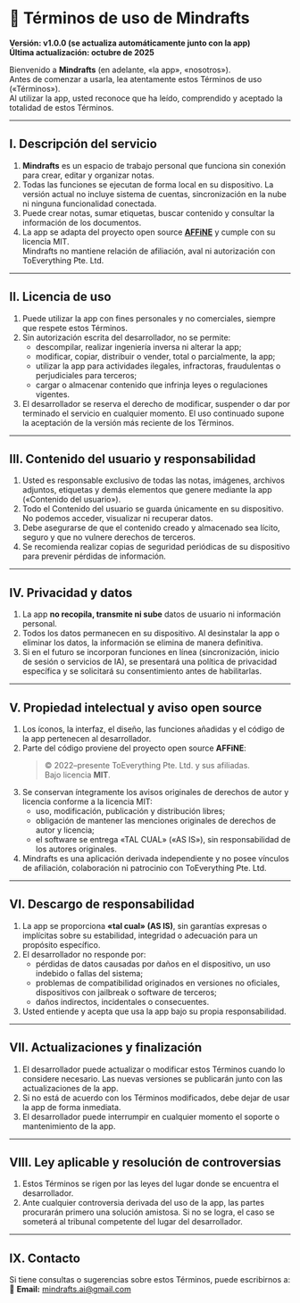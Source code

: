 # 📝 Términos de uso de Mindrafts

**Versión: v1.0.0 (se actualiza automáticamente junto con la app)**  
**Última actualización: octubre de 2025**

Bienvenido a **Mindrafts** (en adelante, «la app», «nosotros»).  
Antes de comenzar a usarla, lea atentamente estos Términos de uso («Términos»).  
Al utilizar la app, usted reconoce que ha leído, comprendido y aceptado la totalidad de estos Términos.

---

## I. Descripción del servicio

1. **Mindrafts** es un espacio de trabajo personal que funciona sin conexión para crear, editar y organizar notas.
2. Todas las funciones se ejecutan de forma local en su dispositivo. La versión actual no incluye sistema de cuentas, sincronización en la nube ni ninguna funcionalidad conectada.
3. Puede crear notas, sumar etiquetas, buscar contenido y consultar la información de los documentos.
4. La app se adapta del proyecto open source [**AFFiNE**](https://github.com/toeverything/AFFiNE) y cumple con su licencia MIT.  
   Mindrafts no mantiene relación de afiliación, aval ni autorización con ToEverything Pte. Ltd.

---

## II. Licencia de uso

1. Puede utilizar la app con fines personales y no comerciales, siempre que respete estos Términos.
2. Sin autorización escrita del desarrollador, no se permite:
   - descompilar, realizar ingeniería inversa ni alterar la app;
   - modificar, copiar, distribuir o vender, total o parcialmente, la app;
   - utilizar la app para actividades ilegales, infractoras, fraudulentas o perjudiciales para terceros;
   - cargar o almacenar contenido que infrinja leyes o regulaciones vigentes.
3. El desarrollador se reserva el derecho de modificar, suspender o dar por terminado el servicio en cualquier momento. El uso continuado supone la aceptación de la versión más reciente de los Términos.

---

## III. Contenido del usuario y responsabilidad

1. Usted es responsable exclusivo de todas las notas, imágenes, archivos adjuntos, etiquetas y demás elementos que genere mediante la app («Contenido del usuario»).
2. Todo el Contenido del usuario se guarda únicamente en su dispositivo. No podemos acceder, visualizar ni recuperar datos.
3. Debe asegurarse de que el contenido creado y almacenado sea lícito, seguro y que no vulnere derechos de terceros.
4. Se recomienda realizar copias de seguridad periódicas de su dispositivo para prevenir pérdidas de información.

---

## IV. Privacidad y datos

1. La app **no recopila, transmite ni sube** datos de usuario ni información personal.
2. Todos los datos permanecen en su dispositivo. Al desinstalar la app o eliminar los datos, la información se elimina de manera definitiva.
3. Si en el futuro se incorporan funciones en línea (sincronización, inicio de sesión o servicios de IA), se presentará una política de privacidad específica y se solicitará su consentimiento antes de habilitarlas.

---

## V. Propiedad intelectual y aviso open source

1. Los íconos, la interfaz, el diseño, las funciones añadidas y el código de la app pertenecen al desarrollador.
2. Parte del código proviene del proyecto open source **AFFiNE**:
   > © 2022–presente ToEverything Pte. Ltd. y sus afiliadas.  
   > Bajo licencia **MIT**.
3. Se conservan íntegramente los avisos originales de derechos de autor y licencia conforme a la licencia MIT:
   - uso, modificación, publicación y distribución libres;
   - obligación de mantener las menciones originales de derechos de autor y licencia;
   - el software se entrega «TAL CUAL» («AS IS»), sin responsabilidad de los autores originales.
4. Mindrafts es una aplicación derivada independiente y no posee vínculos de afiliación, colaboración ni patrocinio con ToEverything Pte. Ltd.

---

## VI. Descargo de responsabilidad

1. La app se proporciona **«tal cual» (AS IS)**, sin garantías expresas o implícitas sobre su estabilidad, integridad o adecuación para un propósito específico.
2. El desarrollador no responde por:
   - pérdidas de datos causadas por daños en el dispositivo, un uso indebido o fallas del sistema;
   - problemas de compatibilidad originados en versiones no oficiales, dispositivos con jailbreak o software de terceros;
   - daños indirectos, incidentales o consecuentes.
3. Usted entiende y acepta que usa la app bajo su propia responsabilidad.

---

## VII. Actualizaciones y finalización

1. El desarrollador puede actualizar o modificar estos Términos cuando lo considere necesario. Las nuevas versiones se publicarán junto con las actualizaciones de la app.
2. Si no está de acuerdo con los Términos modificados, debe dejar de usar la app de forma inmediata.
3. El desarrollador puede interrumpir en cualquier momento el soporte o mantenimiento de la app.

---

## VIII. Ley aplicable y resolución de controversias

1. Estos Términos se rigen por las leyes del lugar donde se encuentra el desarrollador.
2. Ante cualquier controversia derivada del uso de la app, las partes procurarán primero una solución amistosa. Si no se logra, el caso se someterá al tribunal competente del lugar del desarrollador.

---

## IX. Contacto

Si tiene consultas o sugerencias sobre estos Términos, puede escribirnos a:  
📧 **Email:** mindrafts.ai@gmail.com
